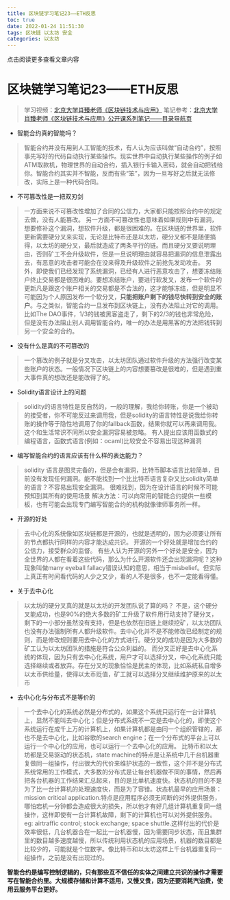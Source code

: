 ```yaml
---
title: 区块链学习笔记23——ETH反思
toc: true
date: 2022-01-24 11:51:30
tags: 区块链 以太坊 安全
categories: 以太坊
---
```


​​点击阅读更多查看文章内容<!--more-->

# 区块链学习笔记23——ETH反思
> 学习视频：[北京大学肖臻老师《区块链技术与应用》](https://www.bilibili.com/video/BV1Vt411X7JF)
笔记参考：[北京大学肖臻老师《区块链技术与应用》公开课系列笔记——目录导航页](https://blog.csdn.net/Mu_Xiaoye/article/details/104299664)

- 智能合约真的智能吗？
>智能合约并没有用到人工智能的技术，有人认为应该叫做“自动合约”，按照事先写好的代码自动执行某些操作。现实世界中自动执行某些操作的例子如ATM取款机，物理世界的自动合约，插入银行卡输入密码，就会自动把钱给你。智能合约其实并不智能，反而有些“笨”，因为一旦写好之后就无法修改，实际上是一种代码合同。

- 不可篡改性是一把双刃剑
>一方面来说不可篡改性增加了合同的公信力，大家都只能按照合约中的规定去做，没有人能篡改。
>另一方面不可篡改性也意味着如果规则中有漏洞，想要修补这个漏洞，想软件升级，都是很困难的。在区块链的世界里，软件更新需要硬分叉来实现，无论是比特币还是以太坊，硬分叉都不是随便搞得，以太坊的硬分叉，最后就造成了两条平行的链。而且硬分叉要说明理由，否则矿工不会升级软件，但是一旦说明理由就容易把漏洞的信息泄露出去，有恶意的攻击者可能会在没来得及升级软件之前抢先发动攻击。
>另外，即使我们已经发现了系统漏洞，已经有人进行恶意攻击了，想要冻结账户终止交易都是很困难的。要想冻结账户，要进行软发叉，发布一个软件的更新凡是跟这个账户相关的交易都是不合法的，这才能够冻结，但是明显不可能因为个人原因发布一个软分叉，**只能把账户剩下的钱尽快转到安全的账户**。与之类似，智能合约一旦发布到区块链上，没有办法阻止对它的调用。比如The DAO事件，1/3的钱被黑客盗走了，剩下的2/3的钱也非常危险，但是没有办法阻止别人调用智能合约，唯一的办法是用黑客的方法把钱转到另一个安全的合约。

- 没有什么是真的不可篡改的
>一个篡改的例子就是分叉攻击，以太坊团队通过软件升级的方法强行改变某些账户的状态。一般情况下区块链上的内容想要篡改是很难的，但是遇到重大事件真的想改还是能改得了的。

- Solidity语言设计上的问题
>solidity的语言特性是反自然的，一般的理解，我给你转账，你是一个被动的接受者，你不可能反过来调用我，但是solidity的语言特性是说我给你转账的操作等于隐性地调用了你的fallback函数，结果你就可以再来调用我。这个和生活常识不同所以安全漏洞容易被忽略。
>有人提出应该用函数式的编程语言，函数式语言(例如：ocaml)比较安全不容易出现这种漏洞

- 编写智能合约的语言应该有什么样的表达能力？
>solidity 语言是图灵完备的，但是会有漏洞，比特币脚本语言比较简单，目前没有发现任何漏洞。能不能找到一个比比特币语言复杂又比solidity简单的语言？不容易出现安全漏洞。
>很难找到，因为在设计语言的时候不可能预知到其所有的使用场景
>解决方法：可以向常用的智能合约提供一些模板，也有可能会出现专门编写智能合约的机构就像律师事务所一样。

- 开源的好处
>去中心化的系统像如区块链都是开源的，也就是透明的，因为必须要让所有的节点都执行同样的内容才能达成共识。
开源的一个好处就是增加合约的公信力，接受群众的监督。
有些人认为开源的另外一个好处是安全，因为全世界的人都在看着这些代码，那么为什么开源软件还会出现漏洞呢？这种现象叫做many eyeball fallacy错误认知的意思，相当于misbelief。但实际上真正有时间看代码的人少之又少，看的人不是很多，也不一定能看得懂。

- 关于去中心化
>以太坊的硬分叉真的就是以太坊的开发团队说了算的吗？
>不是，这个硬分叉能成功，也是90%的绝大多数的矿工升级了软件用行动支持了硬分叉，剩下的一小部分虽然没有支持，但是也依然在旧链上继续挖矿，以太坊团队也没有办法强制所有人都升级软件。去中心化并不是不能修改已经制定的规则，而是修改规则要用去中心化的方式进行。硬分叉的成功是因为大多数的矿工认为以太坊团队的措施是符合公众利益的。
而分叉正好是去中心化系统的体现，因为只有去中心化系统，用户才可以选择分叉，中心化系统只能选择继续或者放弃。存在分叉的现象恰恰是民主的体现，比如系统私自增多以太币供给量，使得以太币贬值，矿工就可以选择分叉继续维护原来的以太币

- 去中心化与分布式不是等价的
>一个去中心化的系统必然是分布式的，如果这个系统只运行在一台计算机上，显然不能叫去中心化；但是分布式系统不一定是去中心化的，即使这个系统运行在成千上万的计算机上，如果计算机都是由同一个组织管辖的，那也不是去中心化，比如谷歌的search engine；在一个分布式的平台上可以运行一个中心化的应用，也可以运行一个去中心化的应用。
比特币和以太坊都是交易驱动的状态机，state machine的特点是让系统中几千台机器重复做同一组操作，付出很大的代价来维护状态的一致性，这个并不是分布式系统常用的工作模式，大多数的分布式是让每台机器做不同的事情，然后再把各台机器的工作结果汇总起来，目的是比单机速度快。状态机的目的不是为了比一台计算机的处理速度快，而是为了容错。状态机最早的应用场景：mission critical application.特点是应用程序必须无间断的对外提供服务，哪怕宕机一分钟都会造成很大的损失，所以他才有好几组计算机重复同一组操作，这样即使有一台计算机故障，剩下的计算机也可以对外提供服务。 eg: airtraffic control; stock exchange; space shuttle.这样付出的代价是效率很低，几台机器合在一起比一台机器慢，因为需要同步状态，而且集群里的数目越多速度越慢，所以传统利用状态机的应用场景，机器的数目都是比较少的，可能就是个位数字。像比特币和以太坊这样上千台机器重复同一组操作，之前是没有出现过的。


**智能合约是编写控制逻辑的，只有那些互不信任的实体之间建立共识的操作才需要写在智能合约里。大规模存储和计算不适用，又慢又贵，因为还要消耗汽油费，使用云服务平台更好。**
